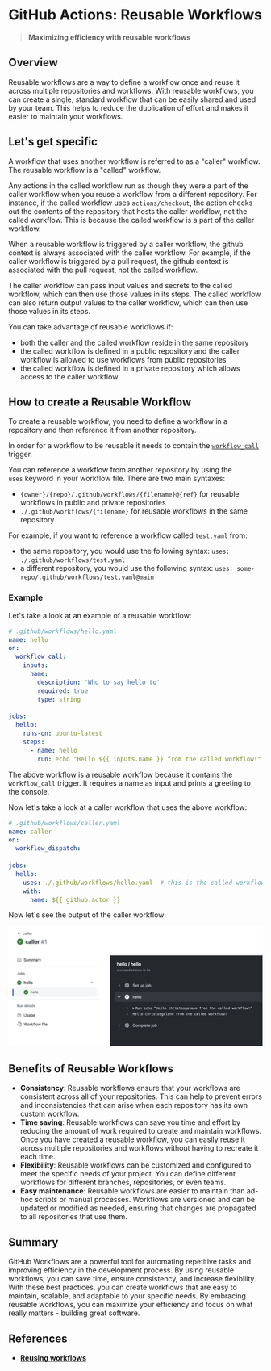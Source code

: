 # GitHub Actions: Reusable Workflows

> **Maximizing efficiency with reusable workflows**

## Overview

Reusable workflows are a way to define a workflow once and reuse it across multiple repositories and workflows. With reusable workflows, you can create a single, standard workflow that can be easily shared and used by your team. This helps to reduce the duplication of effort and makes it easier to maintain your workflows.

## Let's get specific

A workflow that uses another workflow is referred to as a "caller" workflow. The reusable workflow is a "called" workflow.

Any actions in the called workflow run as though they were a part of the caller workflow when you reuse a workflow from a different repository. For instance, if the called workflow uses `actions/checkout`, the action checks out the contents of the repository that hosts the caller workflow, not the called workflow. This is because the called workflow is a part of the caller workflow.

When a reusable workflow is triggered by a caller workflow, the github context is always associated with the caller workflow. For example, if the caller workflow is triggered by a pull request, the github context is associated with the pull request, not the called workflow.

The caller workflow can pass input values  and secrets to the called workflow, which can then use those values in its steps. The called workflow can also return output values to the caller workflow, which can then use those values in its steps.

You can take advantage of reusable workflows if:

- both the caller and the called workflow reside in the same repository
- the called workflow is defined in a public repository and the caller workflow is allowed to use workflows from public repositories
- the called workflow is defined in a private repository which allows access to the caller workflow

## How to create a Reusable Workflow

To create a reusable workflow, you need to define a workflow in a repository and then reference it from another repository.

In order for a workflow to be reusable it needs to contain the [`workflow_call`](https://docs.github.com/en/actions/reference/workflow-syntax-for-github-actions#jobsjob_idstrategymatrixincludeuses) trigger.

You can reference a workflow from another repository by using the `uses` keyword in your workflow file. There are two main syntaxes:

- `{owner}/{repo}/.github/workflows/{filename}@{ref}` for reusable workflows in public and private repositories
- `./.github/workflows/{filename}` for reusable workflows in the same repository

For example, if you want to reference a workflow called `test.yaml` from:

- the same repository, you would use the following syntax: `uses: ./.github/workflows/test.yaml`
- a different repository, you would use the following syntax: `uses: some-repo/.github/workflows/test.yaml@main`

### Example

Let's take a look at an example of a reusable workflow:

```yaml
# .github/workflows/hello.yaml
name: hello
on:
  workflow_call:
    inputs:
      name:
        description: 'Who to say hello to'
        required: true
        type: string

jobs:
  hello:
    runs-on: ubuntu-latest
    steps:
      - name: hello
        run: echo "Hello ${{ inputs.name }} from the called workflow!"

```

The above workflow is a reusable workflow because it contains the `workflow_call` trigger. It requires a name as input and prints a greeting to the console.

Now let's take a look at a caller workflow that uses the above workflow:

```yaml
# .github/workflows/caller.yaml
name: caller
on:
  workflow_dispatch:

jobs:
  hello:
    uses: ./.github/workflows/hello.yaml  # this is the called workflow
    with:
      name: ${{ github.actor }}
```

Now let's see the output of the caller workflow:

![caller](../../images/actions/caller.png)

## Benefits of Reusable Workflows

- **Consistency**: Reusable workflows ensure that your workflows are consistent across all of your repositories. This can help to prevent errors and inconsistencies that can arise when each repository has its own custom workflow.
- **Time saving**: Reusable workflows can save you time and effort by reducing the amount of work required to create and maintain workflows. Once you have created a reusable workflow, you can easily reuse it across multiple repositories and workflows without having to recreate it each time.
- **Flexibility**: Reusable workflows can be customized and configured to meet the specific needs of your project. You can define different workflows for different branches, repositories, or even teams.
- **Easy maintenance**: Reusable workflows are easier to maintain than ad-hoc scripts or manual processes. Workflows are versioned and can be updated or modified as needed, ensuring that changes are propagated to all repositories that use them.

## Summary

GitHub Workflows are a powerful tool for automating repetitive tasks and improving efficiency in the development process. By using reusable workflows, you can save time, ensure consistency, and increase flexibility. With these best practices, you can create workflows that are easy to maintain, scalable, and adaptable to your specific needs. By embracing reusable workflows, you can maximize your efficiency and focus on what really matters - building great software.

## References

- [**Reusing workflows**](https://docs.github.com/en/actions/using-workflows/reusing-workflows)
